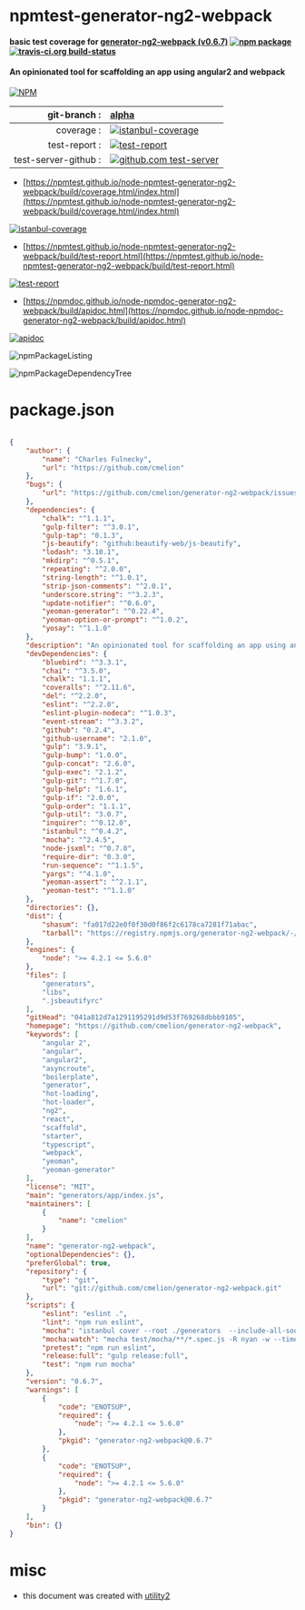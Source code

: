 # npmtest-generator-ng2-webpack

#### basic test coverage for  [generator-ng2-webpack (v0.6.7)](https://github.com/cmelion/generator-ng2-webpack)  [![npm package](https://img.shields.io/npm/v/npmtest-generator-ng2-webpack.svg?style=flat-square)](https://www.npmjs.org/package/npmtest-generator-ng2-webpack) [![travis-ci.org build-status](https://api.travis-ci.org/npmtest/node-npmtest-generator-ng2-webpack.svg)](https://travis-ci.org/npmtest/node-npmtest-generator-ng2-webpack)

#### An opinionated tool for scaffolding an app using angular2 and webpack

[![NPM](https://nodei.co/npm/generator-ng2-webpack.png?downloads=true&downloadRank=true&stars=true)](https://www.npmjs.com/package/generator-ng2-webpack)

| git-branch : | [alpha](https://github.com/npmtest/node-npmtest-generator-ng2-webpack/tree/alpha)|
|--:|:--|
| coverage : | [![istanbul-coverage](https://npmtest.github.io/node-npmtest-generator-ng2-webpack/build/coverage.badge.svg)](https://npmtest.github.io/node-npmtest-generator-ng2-webpack/build/coverage.html/index.html)|
| test-report : | [![test-report](https://npmtest.github.io/node-npmtest-generator-ng2-webpack/build/test-report.badge.svg)](https://npmtest.github.io/node-npmtest-generator-ng2-webpack/build/test-report.html)|
| test-server-github : | [![github.com test-server](https://npmtest.github.io/node-npmtest-generator-ng2-webpack/GitHub-Mark-32px.png)](https://npmtest.github.io/node-npmtest-generator-ng2-webpack/build/app/index.html) | | build-artifacts : | [![build-artifacts](https://npmtest.github.io/node-npmtest-generator-ng2-webpack/glyphicons_144_folder_open.png)](https://github.com/npmtest/node-npmtest-generator-ng2-webpack/tree/gh-pages/build)|

- [https://npmtest.github.io/node-npmtest-generator-ng2-webpack/build/coverage.html/index.html](https://npmtest.github.io/node-npmtest-generator-ng2-webpack/build/coverage.html/index.html)

[![istanbul-coverage](https://npmtest.github.io/node-npmtest-generator-ng2-webpack/build/screenCapture.buildCi.browser.%252Ftmp%252Fbuild%252Fcoverage.lib.html.png)](https://npmtest.github.io/node-npmtest-generator-ng2-webpack/build/coverage.html/index.html)

- [https://npmtest.github.io/node-npmtest-generator-ng2-webpack/build/test-report.html](https://npmtest.github.io/node-npmtest-generator-ng2-webpack/build/test-report.html)

[![test-report](https://npmtest.github.io/node-npmtest-generator-ng2-webpack/build/screenCapture.buildCi.browser.%252Ftmp%252Fbuild%252Ftest-report.html.png)](https://npmtest.github.io/node-npmtest-generator-ng2-webpack/build/test-report.html)

- [https://npmdoc.github.io/node-npmdoc-generator-ng2-webpack/build/apidoc.html](https://npmdoc.github.io/node-npmdoc-generator-ng2-webpack/build/apidoc.html)

[![apidoc](https://npmdoc.github.io/node-npmdoc-generator-ng2-webpack/build/screenCapture.buildCi.browser.%252Ftmp%252Fbuild%252Fapidoc.html.png)](https://npmdoc.github.io/node-npmdoc-generator-ng2-webpack/build/apidoc.html)

![npmPackageListing](https://npmtest.github.io/node-npmtest-generator-ng2-webpack/build/screenCapture.npmPackageListing.svg)

![npmPackageDependencyTree](https://npmtest.github.io/node-npmtest-generator-ng2-webpack/build/screenCapture.npmPackageDependencyTree.svg)



# package.json

```json

{
    "author": {
        "name": "Charles Fulnecky",
        "url": "https://github.com/cmelion"
    },
    "bugs": {
        "url": "https://github.com/cmelion/generator-ng2-webpack/issues"
    },
    "dependencies": {
        "chalk": "^1.1.1",
        "gulp-filter": "^3.0.1",
        "gulp-tap": "0.1.3",
        "js-beautify": "github:beautify-web/js-beautify",
        "lodash": "3.10.1",
        "mkdirp": "^0.5.1",
        "repeating": "^2.0.0",
        "string-length": "^1.0.1",
        "strip-json-comments": "^2.0.1",
        "underscore.string": "^3.2.3",
        "update-notifier": "^0.6.0",
        "yeoman-generator": "^0.22.4",
        "yeoman-option-or-prompt": "^1.0.2",
        "yosay": "^1.1.0"
    },
    "description": "An opinionated tool for scaffolding an app using angular2 and webpack",
    "devDependencies": {
        "bluebird": "^3.3.1",
        "chai": "^3.5.0",
        "chalk": "1.1.1",
        "coveralls": "^2.11.6",
        "del": "^2.2.0",
        "eslint": "^2.2.0",
        "eslint-plugin-nodeca": "^1.0.3",
        "event-stream": "^3.3.2",
        "github": "0.2.4",
        "github-username": "2.1.0",
        "gulp": "3.9.1",
        "gulp-bump": "1.0.0",
        "gulp-concat": "2.6.0",
        "gulp-exec": "2.1.2",
        "gulp-git": "^1.7.0",
        "gulp-help": "1.6.1",
        "gulp-if": "2.0.0",
        "gulp-order": "1.1.1",
        "gulp-util": "3.0.7",
        "inquirer": "^0.12.0",
        "istanbul": "^0.4.2",
        "mocha": "^2.4.5",
        "node-jsxml": "^0.7.0",
        "require-dir": "0.3.0",
        "run-sequence": "^1.1.5",
        "yargs": "^4.1.0",
        "yeoman-assert": "^2.1.1",
        "yeoman-test": "^1.1.0"
    },
    "directories": {},
    "dist": {
        "shasum": "fa017d22e0f0f30d0f86f2c6178ca7281f71abac",
        "tarball": "https://registry.npmjs.org/generator-ng2-webpack/-/generator-ng2-webpack-0.6.7.tgz"
    },
    "engines": {
        "node": ">= 4.2.1 <= 5.6.0"
    },
    "files": [
        "generators",
        "libs",
        ".jsbeautifyrc"
    ],
    "gitHead": "041a812d7a1291195291d9d53f769268dbbb9105",
    "homepage": "https://github.com/cmelion/generator-ng2-webpack",
    "keywords": [
        "angular 2",
        "angular",
        "angular2",
        "asyncroute",
        "boilerplate",
        "generator",
        "hot-loading",
        "hot-loader",
        "ng2",
        "react",
        "scaffold",
        "starter",
        "typescript",
        "webpack",
        "yeoman",
        "yeoman-generator"
    ],
    "license": "MIT",
    "main": "generators/app/index.js",
    "maintainers": [
        {
            "name": "cmelion"
        }
    ],
    "name": "generator-ng2-webpack",
    "optionalDependencies": {},
    "preferGlobal": true,
    "repository": {
        "type": "git",
        "url": "git://github.com/cmelion/generator-ng2-webpack.git"
    },
    "scripts": {
        "eslint": "eslint .",
        "lint": "npm run eslint",
        "mocha": "istanbul cover --root ./generators  --include-all-sources -x **/templates/** --dir ./coverage/mocha --report text --report text-summary --report lcov --print none  _mocha -- test/mocha/**/*.spec.js --reporter spec --timeout 10000",
        "mocha:watch": "mocha test/mocha/**/*.spec.js -R nyan -w --timeout 10000",
        "pretest": "npm run eslint",
        "release:full": "gulp release:full",
        "test": "npm run mocha"
    },
    "version": "0.6.7",
    "warnings": [
        {
            "code": "ENOTSUP",
            "required": {
                "node": ">= 4.2.1 <= 5.6.0"
            },
            "pkgid": "generator-ng2-webpack@0.6.7"
        },
        {
            "code": "ENOTSUP",
            "required": {
                "node": ">= 4.2.1 <= 5.6.0"
            },
            "pkgid": "generator-ng2-webpack@0.6.7"
        }
    ],
    "bin": {}
}
```



# misc
- this document was created with [utility2](https://github.com/kaizhu256/node-utility2)
